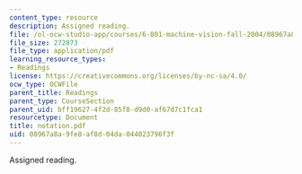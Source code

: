 ```yaml
---
content_type: resource
description: Assigned reading.
file: /ol-ocw-studio-app/courses/6-801-machine-vision-fall-2004/08967a8a9fe8af8d04da044023796f3f_notation.pdf
file_size: 272873
file_type: application/pdf
learning_resource_types:
- Readings
license: https://creativecommons.org/licenses/by-nc-sa/4.0/
ocw_type: OCWFile
parent_title: Readings
parent_type: CourseSection
parent_uid: bff19627-4f2d-85f8-d9d0-af67d7c1fca1
resourcetype: Document
title: notation.pdf
uid: 08967a8a-9fe8-af8d-04da-044023796f3f
---
```

Assigned reading.